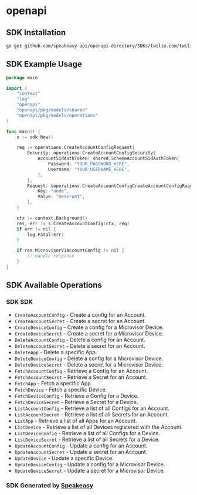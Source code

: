 # openapi

<!-- Start SDK Installation -->
## SDK Installation

```bash
go get github.com/speakeasy-api/openapi-directory/SDKs/twilio.com/twilio_microvisor_v1/1.39.1/go
```
<!-- End SDK Installation -->

## SDK Example Usage
<!-- Start SDK Example Usage -->
```go
package main

import (
    "context"
    "log"
    "openapi"
    "openapi/pkg/models/shared"
    "openapi/pkg/models/operations"
)

func main() {
    s := sdk.New()

    req := operations.CreateAccountConfigRequest{
        Security: operations.CreateAccountConfigSecurity{
            AccountSidAuthToken: shared.SchemeAccountSidAuthToken{
                Password: "YOUR_PASSWORD_HERE",
                Username: "YOUR_USERNAME_HERE",
            },
        },
        Request: &operations.CreateAccountConfigCreateAccountConfigRequest{
            Key: "unde",
            Value: "deserunt",
        },
    }

    ctx := context.Background()
    res, err := s.CreateAccountConfig(ctx, req)
    if err != nil {
        log.Fatal(err)
    }

    if res.MicrovisorV1AccountConfig != nil {
        // handle response
    }
}
```
<!-- End SDK Example Usage -->

<!-- Start SDK Available Operations -->
## SDK Available Operations

### SDK SDK

* `CreateAccountConfig` - Create a config for an Account.
* `CreateAccountSecret` - Create a secret for an Account.
* `CreateDeviceConfig` - Create a config for a Microvisor Device.
* `CreateDeviceSecret` - Create a secret for a Microvisor Device.
* `DeleteAccountConfig` - Delete a config for an Account.
* `DeleteAccountSecret` - Delete a secret for an Account.
* `DeleteApp` - Delete a specific App.
* `DeleteDeviceConfig` - Delete a config for a Microvisor Device.
* `DeleteDeviceSecret` - Delete a secret for a Microvisor Device.
* `FetchAccountConfig` - Retrieve a Config for an Account.
* `FetchAccountSecret` - Retrieve a Secret for an Account.
* `FetchApp` - Fetch a specific App.
* `FetchDevice` - Fetch a specific Device.
* `FetchDeviceConfig` - Retrieve a Config for a Device.
* `FetchDeviceSecret` - Retrieve a Secret for a Device.
* `ListAccountConfig` - Retrieve a list of all Configs for an Account.
* `ListAccountSecret` - Retrieve a list of all Secrets for an Account.
* `ListApp` - Retrieve a list of all Apps for an Account.
* `ListDevice` - Retrieve a list of all Devices registered with the Account.
* `ListDeviceConfig` - Retrieve a list of all Configs for a Device.
* `ListDeviceSecret` - Retrieve a list of all Secrets for a Device.
* `UpdateAccountConfig` - Update a config for an Account.
* `UpdateAccountSecret` - Update a secret for an Account.
* `UpdateDevice` - Update a specific Device.
* `UpdateDeviceConfig` - Update a config for a Microvisor Device.
* `UpdateDeviceSecret` - Update a secret for a Microvisor Device.
<!-- End SDK Available Operations -->

### SDK Generated by [Speakeasy](https://docs.speakeasyapi.dev/docs/using-speakeasy/client-sdks)
